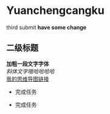 # Yuanchengcangku
third submit
**have some change**
## 二级标题
**加粗一段文字字体**  
*斜体文字哦哈哈哈哈*  
[我的思维导图链接](https://www.processon.com/mindmap/590ef09be4b014dc3acac1c0)  
- 完成任务  
+ 完成任务 
